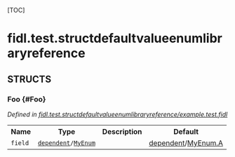 [TOC]

# fidl.test.structdefaultvalueenumlibraryreference




## **STRUCTS**

### Foo {#Foo}
*Defined in [fidl.test.structdefaultvalueenumlibraryreference/example.test.fidl](https://fuchsia.googlesource.com/fuchsia/+/HEAD/example.test.fidl#5)*



<table>
    <tr><th>Name</th><th>Type</th><th>Description</th><th>Default</th></tr><tr id="Foo.field">
            <td><code>field</code></td>
            <td>
                <code><a class='link' href='../dependent/'>dependent</a>/<a class='link' href='../dependent/#MyEnum'>MyEnum</a></code>
            </td>
            <td></td>
            <td><a class='link' href='../dependent/'>dependent</a>/<a class='link' href='../dependent/#MyEnum.A'>MyEnum.A</a></td>
        </tr>
</table>













